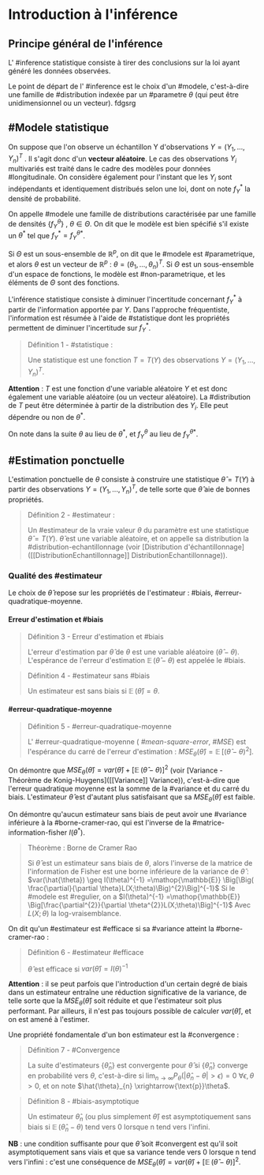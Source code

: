 # Introduction à l'inférence

## Principe général de l'inférence

L' #inference statistique consiste à tirer des conclusions sur la loi ayant généré les données observées.

Le point de départ de l' #inference est le choix d'un #modele, c'est-à-dire une famille de #distribution indexée par un #parametre $\theta$ (qui peut être unidimensionnel ou un vecteur). fdgsrg

## #Modele statistique

On suppose que l'on observe un échantillon Y d'observations $Y = (Y_{1}, ..., Y_{n})^{T}$ . Il s'agit donc d'un **vecteur aléatoire**. Le cas des observations $Y_{i}$ multivariés est traité dans le cadre des modèles pour données #longitudinale. On considère également pour l'instant que les $Y_{i}$ sont indépendants et identiquement distribués selon une loi, dont on note $f_{Y}^{*}$ la densité de probabilité.

On appelle #modele une famille de distributions caractérisée par une famille de densités $\{f_{Y}^{\theta}\}$ , $\theta \in \Theta$. On dit que le modèle est bien spécifié s'il existe un $\theta^{*}$ tel que $f_{Y}^{*} = f_{Y}^{\theta*}$.

Si $\Theta$ est un sous-ensemble de $\mathbb{R}^{p}$, on dit que le #modele est #parametrique, et alors $\theta$ est un vecteur de $\mathbb{R}^{p}$ : $\theta = (\theta_{1}, ..., \theta_{n})^{T}$. Si $\Theta$ est un sous-ensemble d'un espace de fonctions, le modèle est #non-parametrique, et les éléments de $\Theta$ sont des fonctions.

L'inférence statistique consiste à diminuer l'incertitude concernant $f_{Y}^{*}$ à partir de l'information apportée par $Y$. Dans l'approche fréquentiste, l'information est résumée à l'aide de #statistique dont les propriétés permettent de diminuer l'incertitude sur $f_{Y}^{*}$.

> Définition 1 - #statistique :
>
> Une statistique est une fonction $T = T(Y)$ des observations $Y = (Y_{1}, ..., Y_{n})^{T}$.

**Attention** : $T$ est une fonction d'une variable aléatoire $Y$ et est donc également une variable aléatoire (ou un vecteur aléatoire). La #distribution de $T$ peut être déterminée à partir de la distribution des $Y_{i}$. Elle peut dépendre ou non de $\theta^{*}$.

On note dans la suite $\theta$ au lieu de $\theta^{*}$, et $f_{Y}^{\theta}$ au lieu de $f_{Y}^{\theta*}$.

## #Estimation ponctuelle

L'estimation ponctuelle de $\theta$ consiste à construire une statistique $\hat{\theta} = T(Y)$ à partir des observations $Y = (Y_{1}, ..., Y_{n})^{T}$, de telle sorte que $\hat{\theta}$ aie de bonnes propriétés.

>Définition 2 - #estimateur :
>
> Un #estimateur de la vraie valeur $\theta$ du paramètre est une statistique $\hat{\theta} = T(Y)$. $\hat{\theta}$ est une variable aléatoire, et on appelle sa distribution la #distribution-echantillonnage (voir [Distribution d'échantillonnage]([[DistributionEchantillonnage]] DistributionEchantillonnage)).


### Qualité des #estimateur

Le choix de $\hat{\theta}$ repose sur les propriétés de l'estimateur : #biais, #erreur-quadratique-moyenne.

#### Erreur d'estimation et #biais
> Définition 3 - Erreur d'estimation et #biais
>
> L'erreur d'estimation par $\hat{\theta}$ de $\theta$ est une variable aléatoire $(\hat{\theta}-\theta)$. L'espérance de l'erreur d'estimation $\mathop{\mathbb{E}}(\hat{\theta}-\theta)$ est appelée le #biais.

> Définition 4 - #estimateur sans #biais
>
> Un estimateur est sans biais si $\mathop{\mathbb{E}}(\hat{\theta})=\theta$.

#### #erreur-quadratique-moyenne

> Définition 5 - #erreur-quadratique-moyenne
>
> L' #erreur-quadratique-moyenne ( *#mean-square-error*, *#MSE*) est l'espérance du carré de l'erreur d'estimation : $MSE_{\theta}(\hat{\theta}) = \mathop{\mathbb{E}}[(\hat{\theta}-\theta)^{2}]$. 

On démontre que  $MSE_{\theta}(\hat{\theta}) = var(\hat{\theta}) + [\mathop{\mathbb{E}}(\hat{\theta}-\theta)]^{2}$ (voir [Variance - Théorème de Konig-Huygens]([[Variance]] Variance)), c'est-à-dire que l'erreur quadratique moyenne est la somme de la #variance et du carré du biais. L'estimateur $\hat{\theta}$ est d'autant plus satisfaisant que sa $MSE_{\theta}(\hat{\theta})$ est faible.

On démontre qu'aucun estimateur sans biais de peut avoir une #variance inférieure à la #borne-cramer-rao, qui est l'inverse de la #matrice-information-fisher $I(\theta^{*})$.

> Théorème : Borne de Cramer Rao
>
> Si $\hat{\theta}$ est un estimateur sans biais de $\theta$, alors l'inverse de la matrice de l'information de Fisher est une borne inférieure de la variance de $\hat{\theta}$ :
> $var(\hat{\theta}) \geq I(\theta)^{-1}  =\mathop{\mathbb{E}} \Big[\Big( \frac{\partial}{\partial \theta}L(X;\theta)\Big)^{2}\Big]^{-1}$
> Si le #modele est #regulier, on a $I(\theta)^{-1}  =\mathop{\mathbb{E}} \Big[\frac{\partial^{2}}{\partial \theta^{2}}L(X;\theta)\Big]^{-1}$
> Avec $L(X;\theta)$ la log-vraisemblance.

On dit qu'un #estimateur est #efficace si sa #variance atteint la #borne-cramer-rao :

> Définition 6 - #estimateur #efficace
>
> $\hat{\theta}$ est efficace si $var(\hat{\theta}) = I(\theta)^{-1}$

**Attention** : il se peut parfois que l'introduction d'un certain degré de biais dans un estimateur entraîne une réduction significative de la variance, de telle sorte que la $MSE_{\theta}(\hat{\theta})$ soit réduite et que l'estimateur soit plus performant. Par ailleurs, il n'est pas toujours possible de calculer $var(\hat{\theta})$, et on est amené à l'estimer.

Une propriété fondamentale d'un bon estimateur est la #convergence :

> Définition 7 - #Convergence
>
> La suite d'estimateurs $\{\hat{\theta}_{n}\}$ est convergente pour $\hat{\theta}$ si $\{\hat{\theta}_{n}\}$ converge en probabilité vers $\theta$, c'est-à-dire si $\lim_{n \to \infty} P_{\theta}(|\hat{\theta}_{n}-\theta| > \epsilon)=0$ $\forall \epsilon, \theta > 0$, et on note $\hat{\theta}_{n} \xrightarrow{\text{p}}\theta$.

> Définition 8 - #biais-asymptotique
>
> Un estimateur $\hat{\theta}_{n}$ (ou plus simplement $\hat{\theta}$) est asymptotiquement sans biais si $\mathop{\mathbb{E}}(\hat{\theta}_{n}-\theta)$ tend vers 0 lorsque n tend vers l'infini.

**NB** : une condition suffisante pour que $\hat{\theta}$ soit #convergent est qu'il soit asymptotiquement sans viais et que sa variance tende vers 0 lorsque n tend vers l'infini : c'est une conséquence de $MSE_{\theta}(\hat{\theta}) = var(\hat{\theta}) + [\mathop{\mathbb{E}}(\hat{\theta}-\theta)]^{2}$.

